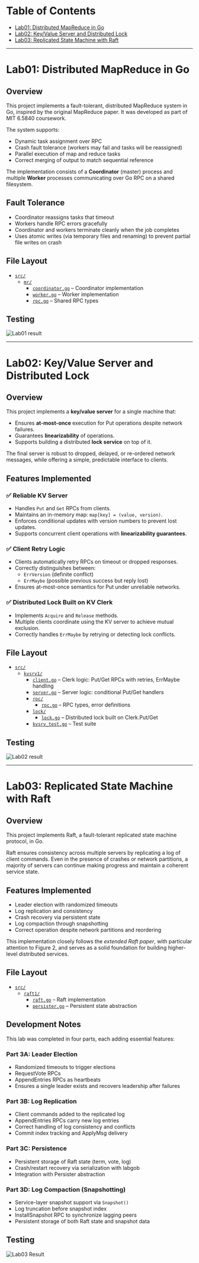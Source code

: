 # Table of Contents

- [Lab01: Distributed MapReduce in Go](#lab01-distributed-mapreduce-in-go)
- [Lab02: Key/Value Server and Distributed Lock](#lab02-keyvalue-server-and-distributed-lock)
- [Lab03: Replicated State Machine with Raft](#lab03-replicated-state-machine-with-raft)

---

# Lab01: Distributed MapReduce in Go

## Overview

This project implements a fault-tolerant, distributed MapReduce system in Go, inspired by the original MapReduce paper. It was developed as part of MIT 6.5840 coursework.

The system supports:

- Dynamic task assignment over RPC
- Crash fault tolerance (workers may fail and tasks will be reassigned)
- Parallel execution of map and reduce tasks
- Correct merging of output to match sequential reference

The implementation consists of a **Coordinator** (master) process and multiple **Worker** processes communicating over Go RPC on a shared filesystem.

## Fault Tolerance

- Coordinator reassigns tasks that timeout
- Workers handle RPC errors gracefully
- Coordinator and workers terminate cleanly when the job completes
- Uses atomic writes (via temporary files and renaming) to prevent partial file writes on crash

## File Layout

- [`src/`](src/)
    - [`mr/`](src/mr/)
        - [`coordinator.go`](src/mr/coordinator.go) – Coordinator implementation
        - [`worker.go`](src/mr/worker.go) – Worker implementation
        - [`rpc.go`](src/mr/rpc.go) – Shared RPC types

## Testing
![Lab01 result](images/Lab01.png)

---
# Lab02: Key/Value Server and Distributed Lock

## Overview

This project implements a **key/value server** for a single machine that:

- Ensures **at-most-once** execution for Put operations despite network failures.
- Guarantees **linearizability** of operations.
- Supports building a distributed **lock service** on top of it.

The final server is robust to dropped, delayed, or re-ordered network messages, while offering a simple, predictable interface to clients.

## Features Implemented
### ✅ Reliable KV Server
- Handles `Put` and `Get` RPCs from clients.
- Maintains an in-memory map: `map[key] = (value, version)`.
- Enforces conditional updates with version numbers to prevent lost updates.
- Supports concurrent client operations with **linearizability guarantees**.

### ✅ Client Retry Logic
- Clients automatically retry RPCs on timeout or dropped responses.
- Correctly distinguishes between:
    - `ErrVersion` (definite conflict)
    - `ErrMaybe` (possible previous success but reply lost)
- Ensures at-most-once semantics for Put under unreliable networks.

### ✅ Distributed Lock Built on KV Clerk
- Implements `Acquire` and `Release` methods.
- Multiple clients coordinate using the KV server to achieve mutual exclusion.
- Correctly handles `ErrMaybe` by retrying or detecting lock conflicts.

## File Layout

- [`src/`](src/)
    - [`kvsrv1/`](src/kvsrv1/)
        - [`client.go`](src/kvsrv1/client.go) – Clerk logic: Put/Get RPCs with retries, ErrMaybe handling
        - [`server.go`](src/kvsrv1/server.go) – Server logic: conditional Put/Get handlers
        - [`rpc/`](src/kvsrv1/rpc/)
            - [`rpc.go`](src/kvsrv1/rpc/rpc.go) – RPC types, error definitions
        - [`lock/`](src/kvsrv1/lock/)
            - [`lock.go`](src/kvsrv1/lock/lock.go) – Distributed lock built on Clerk.Put/Get
        - [`kvsrv_test.go`](src/kvsrv1/kvsrv_test.go) – Test suite

## Testing
![Lab02 result](images/Lab02.png)

---
# Lab03: Replicated State Machine with Raft

## Overview

This project implements Raft, a fault-tolerant replicated state machine protocol, in Go.

Raft ensures consistency across multiple servers by replicating a log of client commands. Even in the presence of crashes or network partitions, a majority of servers can continue making progress and maintain a coherent service state.

## Features Implemented

- Leader election with randomized timeouts
- Log replication and consistency
- Crash recovery via persistent state
- Log compaction through snapshotting
- Correct operation despite network partitions and reordering

This implementation closely follows the *extended Raft paper*, with particular attention to Figure 2, and serves as a solid foundation for building higher-level distributed services.


## File Layout

- [`src/`](src/)
    - [`raft1/`](src/raft1/)
        - [`raft.go`](src/raft1/raft.go) – Raft implementation
        - [`persister.go`](src/raft1/persister.go) – Persistent state abstraction


## Development Notes

This lab was completed in four parts, each adding essential features:

### Part 3A: Leader Election
- Randomized timeouts to trigger elections
- RequestVote RPCs
- AppendEntries RPCs as heartbeats
- Ensures a single leader exists and recovers leadership after failures

### Part 3B: Log Replication
- Client commands added to the replicated log
- AppendEntries RPCs carry new log entries
- Correct handling of log consistency and conflicts
- Commit index tracking and ApplyMsg delivery

### Part 3C: Persistence
- Persistent storage of Raft state (term, vote, log)
- Crash/restart recovery via serialization with labgob
- Integration with Persister abstraction

### Part 3D: Log Compaction (Snapshotting)
- Service-layer snapshot support via `Snapshot()`
- Log truncation before snapshot index
- InstallSnapshot RPC to synchronize lagging peers
- Persistent storage of both Raft state and snapshot data

## Testing

![Lab03 Result](images/Lab03.png)